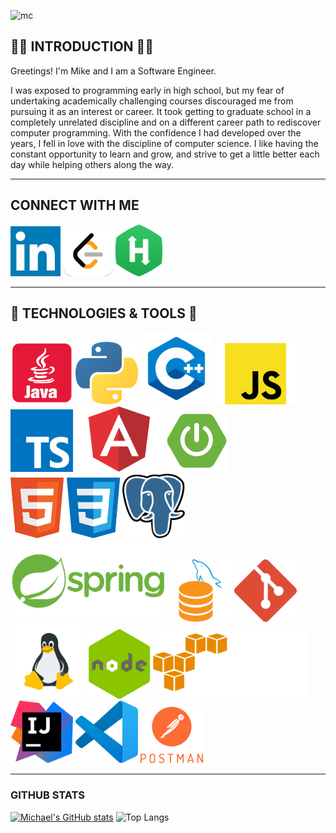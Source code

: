 ![mc](https://user-images.githubusercontent.com/82725351/149857467-04122b94-d7e3-4168-8f24-42361e6626eb.png)
## :man_technologist: INTRODUCTION :man_technologist:
Greetings! I'm Mike and I am a Software Engineer.

I was exposed to programming early in high school, but my fear of undertaking academically challenging courses discouraged me from pursuing it as an interest or career. It took getting to graduate school in a completely unrelated discipline and on a different career path to rediscover computer programming. With the confidence I had developed over the years, I fell in love with the discipline of computer science. I like having the constant opportunity to learn and grow, and strive to get a little better each day while helping others along the way.

---

## CONNECT WITH ME
<a href="https://www.linkedin.com/in/m-croghan/" target="_blank"><img src="img/li.png" width="80"></a>
<a href="https://leetcode.com/M-Croghan/" target="_blank"><img src="img/lc.png" width="80"></a>
<a href="https://www.hackerrank.com/mcrog_7" target="_blank"><img src="img/hr.png" width="75"></a>

---

## :toolbox: TECHNOLOGIES & TOOLS :toolbox:
<img src="img/java_red.png" width="100"> <img src="img/py.png" width="100"> <img src="img/c.png" width="115"> <img src="img/js.png" width="130"> <img src="img/ts.png" width="100"> <img src="img/angular.png" width="140"> <img src="img/sboot.png" width="100">  <img src="img/html-css.png" width="175">  <img src="img/pg.png" width="100"> <img src="img/springfull.png" width="250">  <img src="img/mysql.png" width="100">  <img src="img/git.png" width="100"> <img src="img/linux.png" width="120">  <img src="img/node.png" width="100"> <img src="img/aws1.png" width="250"> <img src="img/intellij.png" width="100"> <img src="img/vs.png" width="100"> 
<img src="img/post.png" width="100"> 

---

### GITHUB STATS
[![Michael's GitHub stats](https://github-readme-stats.vercel.app/api?username=M-Croghan&theme=radical)](https://github.com/anuraghazra/github-readme-stats)
![Top Langs](https://github-readme-stats.vercel.app/api/top-langs/?username=M-Croghan&hide=jupyter%20notebook&theme=radical)
<!--
**M-Croghan/m-croghan** is a ✨ _special_ ✨ repository because its `README.md` (this file) appears on your GitHub profile.

Here are some ideas to get you started:

- 🔭 I’m currently working on ...
- 🌱 I’m currently learning ...
- 👯 I’m looking to collaborate on ...
- 🤔 I’m looking for help with ...
- 💬 Ask me about ...
- 📫 How to reach me: ...
- 😄 Pronouns: ...
- ⚡ Fun fact: ...
-->

